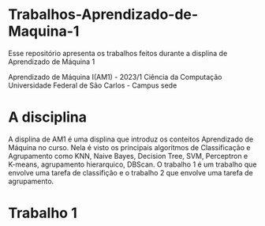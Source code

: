 # Trabalhos-Aprendizado-de-Maquina-1

Esse repositório apresenta os trabalhos feitos durante a displina de Aprendizado de Máquina 1

Aprendizado de Máquina I(AM1) - 2023/1
Ciência da Computação
Universidade Federal de São Carlos - Campus sede

# A disciplina

A displina de AM1 é uma displina que introduz os conteitos Aprendizado de Máquina no curso. Nela é visto os principais algoritmos de Classificação e Agrupamento como KNN, Naive Bayes, Decision Tree, SVM, Perceptron e K-means, agrupamento hierarquico, DBScan.
O trabalho 1 é um trabalho que envolve uma tarefa de classifição e o trabalho 2 que envolve uma tarefa de agrupamento.

# Trabalho 1
